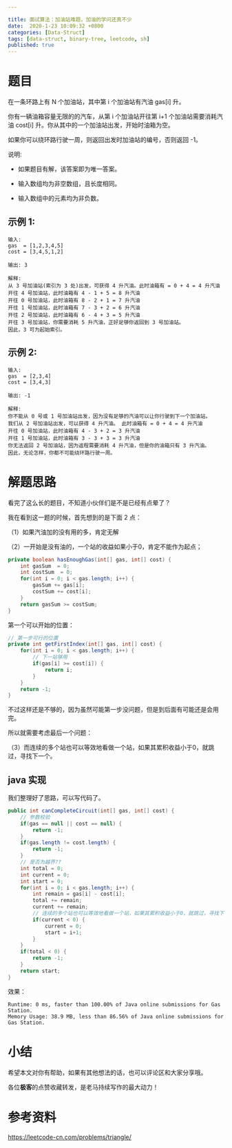 ```yaml
---

title: 面试算法：加油站难题，加油的学问还真不少
date:  2020-1-23 10:09:32 +0800 
categories: [Data-Struct]
tags: [data-struct, binary-tree, leetcode, sh]
published: true
---
```


# 题目

在一条环路上有 N 个加油站，其中第 i 个加油站有汽油 gas[i] 升。

你有一辆油箱容量无限的的汽车，从第 i 个加油站开往第 i+1 个加油站需要消耗汽油 cost[i] 升。你从其中的一个加油站出发，开始时油箱为空。

如果你可以绕环路行驶一周，则返回出发时加油站的编号，否则返回 -1。

说明: 

- 如果题目有解，该答案即为唯一答案。

- 输入数组均为非空数组，且长度相同。

- 输入数组中的元素均为非负数。


## 示例 1:

```
输入: 
gas  = [1,2,3,4,5]
cost = [3,4,5,1,2]

输出: 3

解释:
从 3 号加油站(索引为 3 处)出发，可获得 4 升汽油。此时油箱有 = 0 + 4 = 4 升汽油
开往 4 号加油站，此时油箱有 4 - 1 + 5 = 8 升汽油
开往 0 号加油站，此时油箱有 8 - 2 + 1 = 7 升汽油
开往 1 号加油站，此时油箱有 7 - 3 + 2 = 6 升汽油
开往 2 号加油站，此时油箱有 6 - 4 + 3 = 5 升汽油
开往 3 号加油站，你需要消耗 5 升汽油，正好足够你返回到 3 号加油站。
因此，3 可为起始索引。
```

## 示例 2:

```
输入: 
gas  = [2,3,4]
cost = [3,4,3]

输出: -1

解释:
你不能从 0 号或 1 号加油站出发，因为没有足够的汽油可以让你行驶到下一个加油站。
我们从 2 号加油站出发，可以获得 4 升汽油。 此时油箱有 = 0 + 4 = 4 升汽油
开往 0 号加油站，此时油箱有 4 - 3 + 2 = 3 升汽油
开往 1 号加油站，此时油箱有 3 - 3 + 3 = 3 升汽油
你无法返回 2 号加油站，因为返程需要消耗 4 升汽油，但是你的油箱只有 3 升汽油。
因此，无论怎样，你都不可能绕环路行驶一周。
```

# 解题思路

看完了这么长的题目，不知道小伙伴们是不是已经有点晕了？

我在看到这一题的时候，首先想到的是下面 2 点：

（1）如果汽油加的没有用的多，肯定无解

（2）一开始是没有油的，一个站的收益如果小于0，肯定不能作为起点；

```java
private boolean hasEnoughGas(int[] gas, int[] cost) {
    int gasSum  = 0;
    int costSum  = 0;
    for(int i = 0; i < gas.length; i++) {
        gasSum += gas[i];
        costSum += cost[i];
    }
    return gasSum >= costSum;
}
```

第一个可以开始的位置：

```java
// 第一步可行的位置
private int getFirstIndex(int[] gas, int[] cost) {
    for(int i = 0; i < gas.length; i++) {
        // 下一站够用
        if(gas[i] >= cost[i]) {
            return i;
        }
    }
    return -1;
}
```

不过这样还是不够的，因为虽然可能第一步没问题，但是到后面有可能还是会用完。

所以就需要考虑最后一个问题：

（3）而连续的多个站也可以等效地看做一个站，如果其累积收益小于0，就跳过，寻找下一个。

## java 实现

我们整理好了思路，可以写代码了。

```java
public int canCompleteCircuit(int[] gas, int[] cost) {
    // 参数校验
    if(gas == null || cost == null) {
        return -1;
    }
    if(gas.length != cost.length) {
        return -1;
    }
    // 是否为越界??
    int total = 0;
    int current = 0;
    int start = 0;
    for(int i = 0; i < gas.length; i++) {
        int remain = gas[i] - cost[i];
        total += remain;
        current += remain;
        // 连续的多个站也可以等效地看做一个站，如果其累积收益小于0，就跳过，寻找下一个
        if(current < 0) {
            current = 0;
            start = i+1;
        }
    }
    if(total < 0) {
        return -1;
    }
    return start;
}
```

效果：

```
Runtime: 0 ms, faster than 100.00% of Java online submissions for Gas Station.
Memory Usage: 38.9 MB, less than 86.56% of Java online submissions for Gas Station.
```

# 小结

希望本文对你有帮助，如果有其他想法的话，也可以评论区和大家分享哦。

各位**极客**的点赞收藏转发，是老马持续写作的最大动力！

# 参考资料

https://leetcode-cn.com/problems/triangle/

